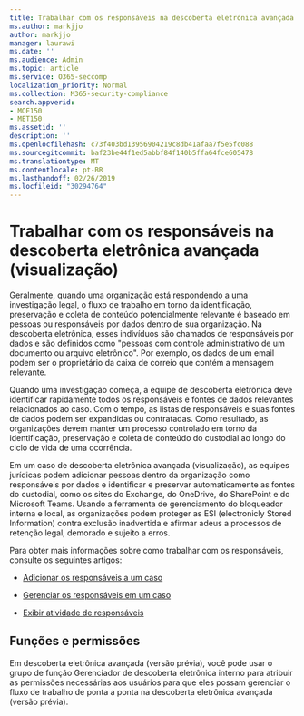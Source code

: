 ```yaml
---
title: Trabalhar com os responsáveis na descoberta eletrônica avançada (visualização)
ms.author: markjjo
author: markjjo
manager: laurawi
ms.date: ''
ms.audience: Admin
ms.topic: article
ms.service: O365-seccomp
localization_priority: Normal
ms.collection: M365-security-compliance
search.appverid:
- MOE150
- MET150
ms.assetid: ''
description: ''
ms.openlocfilehash: c73f403bd13956904219c8db41afaa7f5e5fc088
ms.sourcegitcommit: baf23be44f1ed5abbf84f140b5ffa64fce605478
ms.translationtype: MT
ms.contentlocale: pt-BR
ms.lasthandoff: 02/26/2019
ms.locfileid: "30294764"
---
```

# <a name="work-with-custodians-in-advanced-ediscovery-preview"></a>Trabalhar com os responsáveis na descoberta eletrônica avançada (visualização)

Geralmente, quando uma organização está respondendo a uma investigação legal, o fluxo de trabalho em torno da identificação, preservação e coleta de conteúdo potencialmente relevante é baseado em pessoas ou responsáveis por dados dentro de sua organização. Na descoberta eletrônica, esses indivíduos são chamados de responsáveis por dados e são definidos como "pessoas com controle administrativo de um documento ou arquivo eletrônico". Por exemplo, os dados de um email podem ser o proprietário da caixa de correio que contém a mensagem relevante.  

Quando uma investigação começa, a equipe de descoberta eletrônica deve identificar rapidamente todos os responsáveis e fontes de dados relevantes relacionados ao caso. Com o tempo, as listas de responsáveis e suas fontes de dados podem ser expandidas ou contratadas. Como resultado, as organizações devem manter um processo controlado em torno da identificação, preservação e coleta de conteúdo do custodial ao longo do ciclo de vida de uma ocorrência.

Em um caso de descoberta eletrônica avançada (visualização), as equipes jurídicas podem adicionar pessoas dentro da organização como responsáveis por dados e identificar e preservar automaticamente as fontes do custodial, como os sites do Exchange, do OneDrive, do SharePoint e do Microsoft Teams. Usando a ferramenta de gerenciamento do bloqueador interna e local, as organizações podem proteger as ESI (electronicly Stored Information) contra exclusão inadvertida e afirmar adeus a processos de retenção legal, demorado e sujeito a erros. 

Para obter mais informações sobre como trabalhar com os responsáveis, consulte os seguintes artigos: 

- [Adicionar os responsáveis a um caso](add-custodians-to-case.md)

- [Gerenciar os responsáveis em um caso](manage-new-custodians.md)

- [Exibir atividade de responsáveis](view-custodian-activity.md)

## <a name="roles-and-permissions"></a>Funções e permissões

Em descoberta eletrônica avançada (versão prévia), você pode usar o grupo de função Gerenciador de descoberta eletrônica interno para atribuir as permissões necessárias aos usuários para que eles possam gerenciar o fluxo de trabalho de ponta a ponta na descoberta eletrônica avançada (versão prévia).
